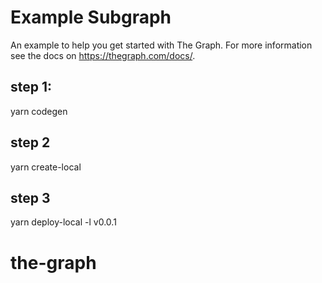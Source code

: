 # Example Subgraph

An example to help you get started with The Graph. For more information see the docs on https://thegraph.com/docs/.

## step 1:

yarn codegen

## step 2

yarn create-local

## step 3

yarn deploy-local -l v0.0.1
# the-graph
